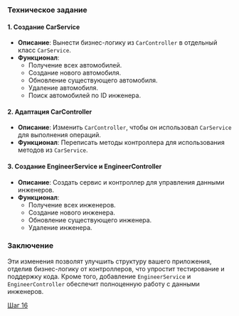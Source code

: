 ### Техническое задание

#### **1. Создание CarService**

- **Описание**: Вынести бизнес-логику из `CarController` в отдельный класс `CarService`.
- **Функционал**:
  - Получение всех автомобилей.
  - Создание нового автомобиля.
  - Обновление существующего автомобиля.
  - Удаление автомобиля.
  - Поиск автомобилей по ID инженера.

#### **2. Адаптация CarController**

- **Описание**: Изменить `CarController`, чтобы он использовал `CarService` для выполнения операций.
- **Функционал**: Переписать методы контроллера для использования методов из `CarService`.

#### **3. Создание EngineerService и EngineerController**

- **Описание**: Создать сервис и контроллер для управления данными инженеров.
- **Функционал**:
  - Получение всех инженеров.
  - Создание нового инженера.
  - Обновление существующего инженера.
  - Удаление инженера.


### Заключение

Эти изменения позволят улучшить структуру вашего приложения, отделив бизнес-логику от контроллеров, что упростит тестирование и поддержку кода. Кроме того, добавление `EngineerService` и `EngineerController` обеспечит полноценную работу с данными инженеров.

[Шаг 16](./step-16.md)
